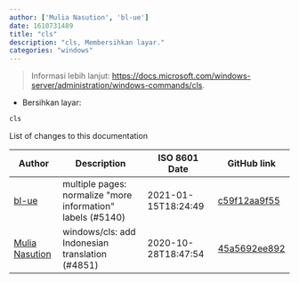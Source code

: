 ```yaml
---
author: ['Mulia Nasution', 'bl-ue']
date: 1610731489
title: "cls"
description: "cls, Membersihkan layar."
categories: "windows"
---
```

> Informasi lebih lanjut: <https://docs.microsoft.com/windows-server/administration/windows-commands/cls>.

- Bersihkan layar:

```bash
cls
```
List of changes to this documentation


Author | Description | ISO 8601 Date | GitHub link
------|-----|-----|-----
[bl-ue](mailto:54780737+bl-ue@users.noreply.github.com) | multiple pages: normalize "more information" labels (#5140) | 2021-01-15T18:24:49 | [c59f12aa9f55](https://github.com/tldr-pages/tldr/commit/c59f12aa9f55d85612ba22e4da86db293ff76977)
[Mulia Nasution](mailto:mul14@users.noreply.github.com) | windows/cls: add Indonesian translation (#4851) | 2020-10-28T18:47:54 | [45a5692ee892](https://github.com/tldr-pages/tldr/commit/45a5692ee89272e6a4098dd65d58466e24c02d56)

